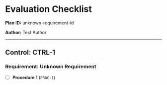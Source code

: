 # Evaluation Checklist

**Plan ID:** unknown-requirement-id

**Author:** Test Author

---

## Control: CTRL-1

### Requirement: Unknown Requirement

- [ ] **Procedure 1** (`PROC-1`)